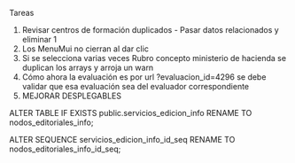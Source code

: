 Tareas

1. Revisar centros de formación duplicados - Pasar datos relacionados y eliminar 1
2. Los MenuMui no cierran al dar clic
3. Si se selecciona varias veces Rubro concepto ministerio de hacienda se duplican los arrays y arroja un warn
4. Cómo ahora la evaluación es por url ?evaluacion_id=4296 se debe validar que esa evaluación sea del evaluador correspondiente
5. MEJORAR DESPLEGABLES

ALTER TABLE IF EXISTS public.servicios_edicion_info
    RENAME TO nodos_editoriales_info;


ALTER SEQUENCE servicios_edicion_info_id_seq RENAME TO nodos_editoriales_info_id_seq;
